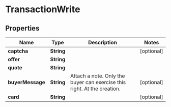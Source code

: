 

# TransactionWrite



## Properties

| Name | Type | Description | Notes |
|------------ | ------------- | ------------- | -------------|
|**captcha** | **String** |  |  [optional] |
|**offer** | **String** |  |  |
|**quote** | **String** |  |  |
|**buyerMessage** | **String** | Attach a note. Only the buyer can exercise this right. At the creation. |  [optional] |
|**card** | **String** |  |  [optional] |




